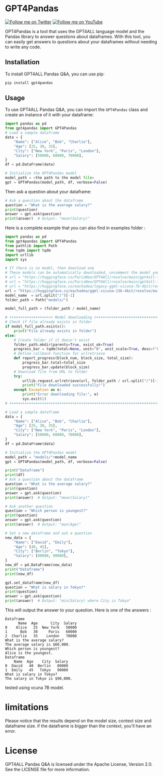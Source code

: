 # GPT4Pandas
[![Follow me on Twitter](https://img.shields.io/twitter/follow/SpaceNerduino?style=social)](https://twitter.com/SpaceNerduino)
[![Follow me on YouTube](https://img.shields.io/badge/Watch%20on-YouTube-red?style=flat&logo=youtube)](https://www.youtube.com/user/Parisneo)


GPT4Pandas is a tool that uses the GPT4ALL language model and the Pandas library to answer questions about dataframes. With this tool, you can easily get answers to questions about your dataframes without needing to write any code.

## Installation

To install GPT4ALL Pandas Q&A, you can use pip:
```bash
pip install gpt4pandas
```

## Usage

To use GPT4ALL Pandas Q&A, you can import the `GPT4Pandas` class and create an instance of it with your dataframe:
```python
import pandas as pd
from gpt4pandas import GPT4Pandas
# Load a sample dataframe
data = {
    "Name": ["Alice", "Bob", "Charlie"],
    "Age": [25, 30, 35],
    "City": ["New York", "Paris", "London"],
    "Salary": [50000, 60000, 70000],
}
df = pd.DataFrame(data)

# Initialize the GPT4Pandas model
model_path = <the path to the model file>
gpt = GPT4Pandas(model_path, df, verbose=False)
```

Then ask a question about your dataframe:

```python
# Ask a question about the dataframe
question = "What is the average salary?"
print(question)
answer = gpt.ask(question)
print(answer)  # Output: "mean(Salary)"
```

Here is a complete example that you can also find in examples folder :

```python
import pandas as pd
from gpt4pandas import GPT4Pandas
from pathlib import Path
from tqdm import tqdm
import urllib
import sys

# If there is no model, then download one 
# These models can be automatically downloaded, uncomment the model you want to use
# url = "https://huggingface.co/ParisNeo/GPT4All/resolve/main/gpt4all-lora-quantized-ggml.bin"
# url = "https://huggingface.co/ParisNeo/GPT4All/resolve/main/gpt4all-lora-unfiltered-quantized.new.bin"
# url = "https://huggingface.co/eachadea/legacy-ggml-vicuna-7b-4bit/resolve/main/ggml-vicuna-7b-4bit-rev1.bin"
url = "https://huggingface.co/eachadea/ggml-vicuna-13b-4bit/resolve/main/ggml-vicuna-13b-4bit-rev1.bin"
model_name  = url.split("/")[-1]
folder_path = Path("models/")

model_full_path = (folder_path / model_name)

# ++++++++++++++++++++ Model downloading +++++++++++++++++++++++++++++++++++++++++++++++++++++++++
# Check if file already exists in folder
if model_full_path.exists():
    print("File already exists in folder")
else:
    # Create folder if it doesn't exist
    folder_path.mkdir(parents=True, exist_ok=True)
    progress_bar = tqdm(total=None, unit="B", unit_scale=True, desc=f"Downloading {url.split('/')[-1]}")
    # Define callback function for urlretrieve
    def report_progress(block_num, block_size, total_size):
        progress_bar.total=total_size
        progress_bar.update(block_size)
    # Download file from URL to folder
    try:
        urllib.request.urlretrieve(url, folder_path / url.split("/")[-1], reporthook=report_progress)
        print("File downloaded successfully!")
    except Exception as e:
        print("Error downloading file:", e)
        sys.exit(1)
# ++++++++++++++++++++++++++++++++++++++++++++++++++++++++++++++++++++++++++++++++++++++++++++++++

# Load a sample dataframe
data = {
    "Name": ["Alice", "Bob", "Charlie"],
    "Age": [25, 30, 35],
    "City": ["New York", "Paris", "London"],
    "Salary": [50000, 60000, 70000],
}
df = pd.DataFrame(data)

# Initialize the GPT4Pandas model
model_path = "models/"+model_name
gpt = GPT4Pandas(model_path, df, verbose=False)

print("Dataframe")
print(df)
# Ask a question about the dataframe
question = "What is the average salary?"
print(question)
answer = gpt.ask(question)
print(answer)  # Output: "mean(Salary)"

# Ask another question
question = "Which person is youngest?"
print(question)
answer = gpt.ask(question)
print(answer)  # Output: "max(Age)"

# Set a new dataframe and ask a question
new_data = {
    "Name": ["David", "Emily"],
    "Age": [40, 45],
    "City": ["Berlin", "Tokyo"],
    "Salary": [80000, 90000],
}
new_df = pd.DataFrame(new_data)
print("Dataframe")
print(new_df)

gpt.set_dataframe(new_df)
question = "What is salary in Tokyo?"
print(question)
answer = gpt.ask(question)
print(answer)  # Output: "min(Salary) where City is Tokyo"
```

This will output the answer to your question.
Here is one of the answers :

```
Dataframe
      Name  Age      City  Salary
0    Alice   25  New York   50000
1      Bob   30     Paris   60000
2  Charlie   35    London   70000
What is the average salary?
The average salary is $60,000.
Which person is youngest?
Alice is the youngest.
Dataframe
    Name  Age    City  Salary
0  David   40  Berlin   80000
1  Emily   45   Tokyo   90000
What is salary in Tokyo?
The salary in Tokyo is $90,000.
```
tested using vcuna 7B model.

# limitations

Please notice that the results depend on the model size, context size and dataframe size. if the dataframe is bigger than the context, you'll have an error.


# License
GPT4ALL Pandas Q&A is licensed under the Apache License, Version 2.0. See the LICENSE file for more information.

